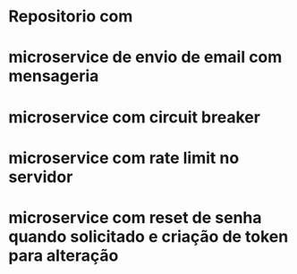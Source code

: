# Repositorio com

# microservice de envio de email com mensageria 
# microservice com circuit breaker 
# microservice com rate limit no servidor 
# microservice com reset de senha quando solicitado e criação de token para alteração